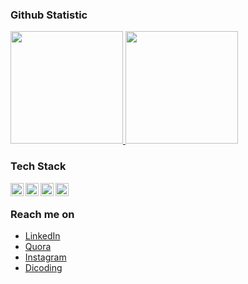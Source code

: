 ### Github Statistic
<p align="left">
<a href="https://github.com/donodanar35">
  <img height="180em" src="https://github-readme-stats-eight-theta.vercel.app/api?username=donodanar35&show_icons=true&theme=algolia&include_all_commits=true&count_private=true"/>
  <img height="180em" src="https://github-readme-stats-eight-theta.vercel.app/api/top-langs/?username=donodanar35&layout=compact&langs_count=8&theme=algolia"/>
</a>
</p>

### Tech Stack
  <a href="#"><img align="left" alt="JavaScript" title="JavaScript" width="21px" src="https://upload.wikimedia.org/wikipedia/commons/9/99/Unofficial_JavaScript_logo_2.svg" /></a>
  <a href="https://nodejs.org/"><img align="left" alt="NodeJS" title="NodeJS" width="21px" src="https://seeklogo.com/images/N/nodejs-logo-FBE122E377-seeklogo.com.png" /></a>
  <a href="https://codeigniter.com/"><img align="left" alt="CI" title="CI" width="21px" src="https://codeigniter.com/assets/icons/ci-footer.png" /></a>
  <a href="https://hapi.dev/"><img align="left" alt="Hapi" title="Hapi (NodeJS HTTP Framework)" width="21px" src="https://avatars.githubusercontent.com/u/3774533?s=200&v=4" /></a>
  </a>
  <br>

### Reach me on
- <a href="https://www.linkedin.com/in/danar-dono-44399711a/">LinkedIn</a>
- <a href="https://id.quora.com/profile/Danar-Dono-1">Quora</a>
- <a href="https://www.instagram.com/mas.danar_dono/">Instagram</a>
- <a href="https://www.dicoding.com/users/donodanar35/">Dicoding</a>
